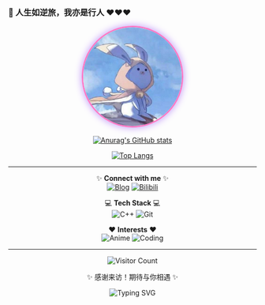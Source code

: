 ### 🌌 人生如逆旅，我亦是行人 ♥♥♥

<div align="center">
  <img src="https://raw.githubusercontent.com/koen666/image/master/head.png" width="200" style="border-radius: 50%; border: 3px solid #FF79C6; box-shadow: 0 0 15px #BD93F9;"/>
  
  [![Anurag's GitHub stats](https://github-readme-stats.vercel.app/api?username=koen666&show_icons=true&theme=radical&hide_title=true&include_all_commits=true&count_private=true)](https://github.com/anuraghazra/github-readme-stats)
  
  [![Top Langs](https://github-readme-stats.vercel.app/api/top-langs/?username=koen666&layout=compact&theme=radical&hide_border=true)](https://github.com/anuraghazra/github-readme-stats)
</div>

---

<div align="center">

✨ **Connect with me** ✨  
[![Blog](https://img.shields.io/badge/🌸-My%20Blog-FF79C6?style=for-the-badge&logo=github)](https://koen666.github.io/)
[![Bilibili](https://img.shields.io/badge/🎬-Bilibili-FB7299?style=for-the-badge&logo=bilibili)](https://space.bilibili.com/1472604326)
  
💻 **Tech Stack** 💻  
![C++](https://img.shields.io/badge/🚀-Modern%20C++-00599C?style=flat-square&logo=c%2B%2B)
![Git](https://img.shields.io/badge/🔧-Git-F05032?style=flat-square&logo=git)
  
❤️ **Interests** ❤️  
![Anime](https://img.shields.io/badge/🍥-二次元-FF69B4?style=flat-square)
![Coding](https://img.shields.io/badge/💻-Coding-9CF?style=flat-square)

</div>

---

<div align="center">
  <!-- 使用 hits.sh 的访客计数器 -->
  <img src="https://hits.sh/github.com/koen666.svg?style=for-the-badge&label=Visitors&color=ff69b4&labelColor=bd93f9" alt="Visitor Count"/>
  
  <!-- 或者使用 profile-counter.glitch.app 的新域名 -->
  <!-- <img src="https://profile-counter.glitch.app/koen666/count.svg" alt="Visitor Count"/> -->
  
  <p>✨ 感谢来访！期待与你相遇 ✨</p>
  
  <!-- 可选：添加动态线条分隔 -->
  <img src="https://readme-typing-svg.demolab.com?font=Fira+Code&pause=1000&color=BD93F9&width=435&lines=Keep+Coding+Keep+Learning+❤️" alt="Typing SVG" />
</div>